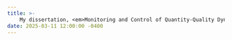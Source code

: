 ```yaml
---
title: >-
    My dissertation, <em>Monitoring and Control of Quantity-Quality Dynamics for Resilient Drinking Water Networks</em>, is now available open source. Access it <a href="https://ir.vanderbilt.edu/items/c49b5d69-a819-42d2-b7b5-4c6dcceac6a1" target="_blank">here</a> or on <a href="https://www.researchgate.net/publication/390542451_Monitoring_and_Control_of_Quantity-Quality_Dynamics_for_Resilient_Drinking_Water_Networks" target="_blank">ResearchGate</a>.
date: 2025-03-11 12:00:00 -0400
---
```

